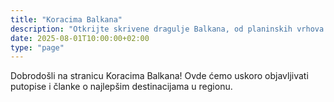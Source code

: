 ```yaml
---
title: "Koracima Balkana"
description: "Otkrijte skrivene dragulje Balkana, od planinskih vrhova do obala Jadranskog mora."
date: 2025-08-01T10:00:00+02:00
type: "page"
---
```


Dobrodošli na stranicu Koracima Balkana! Ovde ćemo uskoro objavljivati putopise i članke o najlepšim destinacijama u regionu.